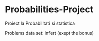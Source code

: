 # Probabilities-Project
Proiect la Probabilitati si statistica

Problems data set: infert (exept the bonus)
